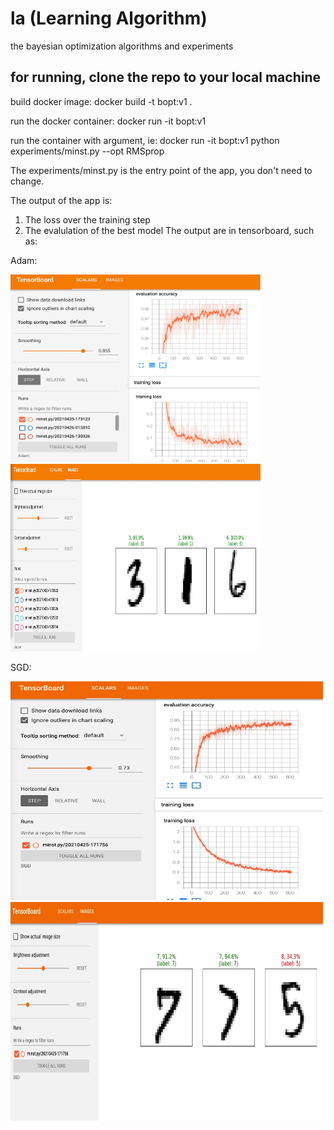 # la (Learning Algorithm)
the bayesian optimization algorithms and experiments

## for running, clone the repo to your local machine
build docker image:
docker build -t bopt:v1 . 

run the docker container:
docker run -it bopt:v1 

run the container with argument, ie:
docker run -it bopt:v1 python experiments/minst.py --opt RMSprop

The experiments/minst.py is the entry point of the app, you don't need to change. 

The output of the app is:
1. The loss over the training step
2. The evalulation of the best model
The output are in tensorboard, such as:

Adam:
<p float="left">
<img src="https://github.com/zzh237/la/blob/main/docs/result_exp_1.jpg" width="400" height="300">
<img src="https://github.com/zzh237/la/blob/main/docs/result_exp_2.jpg" width="400" height="300">  
</p>

SGD:
<p float="left">
<img src="https://github.com/zzh237/la/blob/main/docs/result_sgd_exp_1.jpg" width="500" height="350">
<img src="https://github.com/zzh237/la/blob/main/docs/result_sgd_exp_2.jpg" width="500" height="350">  
</p>




